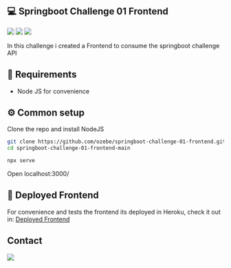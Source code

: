 ## 💻 Springboot Challenge 01 Frontend
<a href="" alt="html5" target="_blank"><img src="https://img.shields.io/badge/html5-%23E34F26.svg?style=for-the-badge&logo=html5&logoColor=white"/></a>
<a href="https://getbootstrap.com/" alt="bootstrap" target="_blank"><img src="https://img.shields.io/badge/bootstrap-%23563D7C.svg?style=for-the-badge&logo=bootstrap&logoColor=white"/></a>
<a href="" alt="js" target="_blank"><img src="https://img.shields.io/badge/javascript-%23323330.svg?style=for-the-badge&logo=javascript&logoColor=%23F7DF1E"></a>



In this challenge i created a Frontend to consume the springboot challenge API
## 📝 Requirements

* Node JS for convenience

## ⚙️ Common setup

Clone the repo and install NodeJS

```bash
git clone https://github.com/ozebe/springboot-challenge-01-frontend.git
cd springboot-challenge-01-frontend-main

```

```bash
npx serve
```

Open localhost:3000/

## 🚀 Deployed Frontend

For convenience and tests the frontend its deployed in Heroku, check it out in:  <a href="https://springboot-challenge-01-front.herokuapp.com/" target="_blank">Deployed Frontend</a>

## Contact
<a href="https://www.linkedin.com/in/wesley-ozebe/" alt="linkedin" target="_blank"><img src="https://img.shields.io/badge/LinkedIn-0077B5?style=for-the-badge&logo=linkedin&logoColor=white" /></a>
